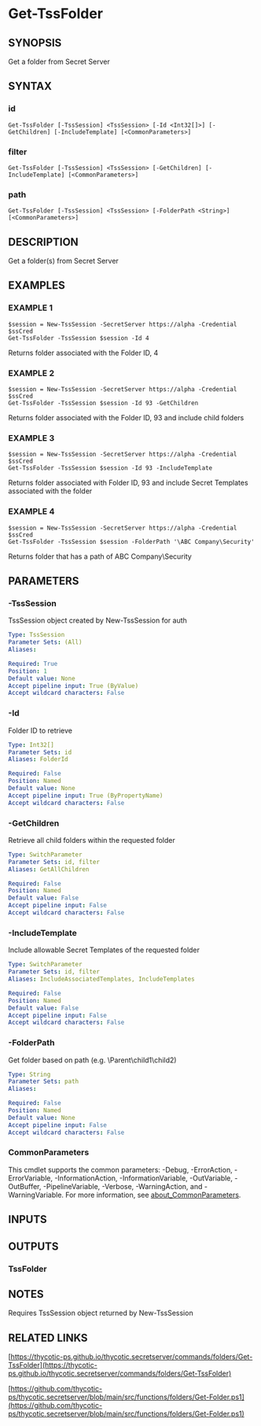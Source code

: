 # Get-TssFolder

## SYNOPSIS
Get a folder from Secret Server

## SYNTAX

### id
```
Get-TssFolder [-TssSession] <TssSession> [-Id <Int32[]>] [-GetChildren] [-IncludeTemplate] [<CommonParameters>]
```

### filter
```
Get-TssFolder [-TssSession] <TssSession> [-GetChildren] [-IncludeTemplate] [<CommonParameters>]
```

### path
```
Get-TssFolder [-TssSession] <TssSession> [-FolderPath <String>] [<CommonParameters>]
```

## DESCRIPTION
Get a folder(s) from Secret Server

## EXAMPLES

### EXAMPLE 1
```
$session = New-TssSession -SecretServer https://alpha -Credential $ssCred
Get-TssFolder -TssSession $session -Id 4
```

Returns folder associated with the Folder ID, 4

### EXAMPLE 2
```
$session = New-TssSession -SecretServer https://alpha -Credential $ssCred
Get-TssFolder -TssSession $session -Id 93 -GetChildren
```

Returns folder associated with the Folder ID, 93 and include child folders

### EXAMPLE 3
```
$session = New-TssSession -SecretServer https://alpha -Credential $ssCred
Get-TssFolder -TssSession $session -Id 93 -IncludeTemplate
```

Returns folder associated with Folder ID, 93 and include Secret Templates associated with the folder

### EXAMPLE 4
```
$session = New-TssSession -SecretServer https://alpha -Credential $ssCred
Get-TssFolder -TssSession $session -FolderPath '\ABC Company\Security'
```

Returns folder that has a path of ABC Company\Security

## PARAMETERS

### -TssSession
TssSession object created by New-TssSession for auth

```yaml
Type: TssSession
Parameter Sets: (All)
Aliases:

Required: True
Position: 1
Default value: None
Accept pipeline input: True (ByValue)
Accept wildcard characters: False
```

### -Id
Folder ID to retrieve

```yaml
Type: Int32[]
Parameter Sets: id
Aliases: FolderId

Required: False
Position: Named
Default value: None
Accept pipeline input: True (ByPropertyName)
Accept wildcard characters: False
```

### -GetChildren
Retrieve all child folders within the requested folder

```yaml
Type: SwitchParameter
Parameter Sets: id, filter
Aliases: GetAllChildren

Required: False
Position: Named
Default value: False
Accept pipeline input: False
Accept wildcard characters: False
```

### -IncludeTemplate
Include allowable Secret Templates of the requested folder

```yaml
Type: SwitchParameter
Parameter Sets: id, filter
Aliases: IncludeAssociatedTemplates, IncludeTemplates

Required: False
Position: Named
Default value: False
Accept pipeline input: False
Accept wildcard characters: False
```

### -FolderPath
Get folder based on path (e.g.
\Parent\child1\child2)

```yaml
Type: String
Parameter Sets: path
Aliases:

Required: False
Position: Named
Default value: None
Accept pipeline input: False
Accept wildcard characters: False
```

### CommonParameters
This cmdlet supports the common parameters: -Debug, -ErrorAction, -ErrorVariable, -InformationAction, -InformationVariable, -OutVariable, -OutBuffer, -PipelineVariable, -Verbose, -WarningAction, and -WarningVariable. For more information, see [about_CommonParameters](http://go.microsoft.com/fwlink/?LinkID=113216).

## INPUTS

## OUTPUTS

### TssFolder
## NOTES
Requires TssSession object returned by New-TssSession

## RELATED LINKS

[https://thycotic-ps.github.io/thycotic.secretserver/commands/folders/Get-TssFolder](https://thycotic-ps.github.io/thycotic.secretserver/commands/folders/Get-TssFolder)

[https://github.com/thycotic-ps/thycotic.secretserver/blob/main/src/functions/folders/Get-Folder.ps1](https://github.com/thycotic-ps/thycotic.secretserver/blob/main/src/functions/folders/Get-Folder.ps1)

